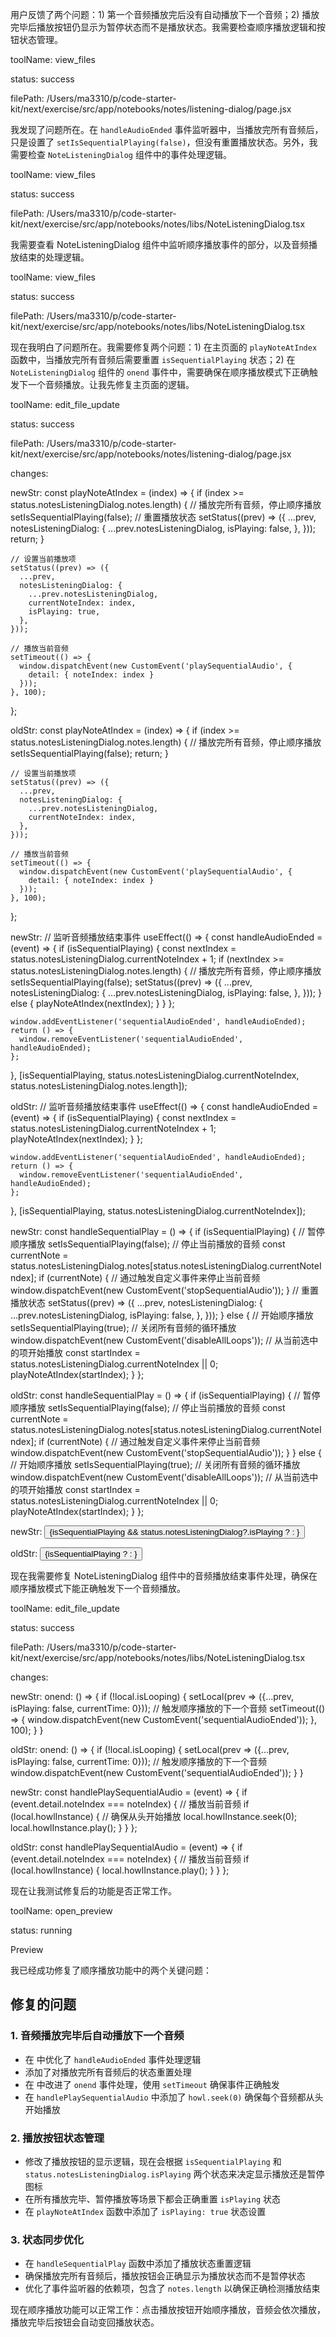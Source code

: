


          
用户反馈了两个问题：1) 第一个音频播放完后没有自动播放下一个音频；2) 播放完毕后播放按钮仍显示为暂停状态而不是播放状态。我需要检查顺序播放逻辑和按钮状态管理。
        
            
toolName: view_files
            
status: success
          
            
filePath: /Users/ma3310/p/code-starter-kit/next/exercise/src/app/notebooks/notes/listening-dialog/page.jsx
          
我发现了问题所在。在 `handleAudioEnded` 事件监听器中，当播放完所有音频后，只是设置了 `setIsSequentialPlaying(false)`，但没有重置播放状态。另外，我需要检查 `NoteListeningDialog` 组件中的事件处理逻辑。
        
            
toolName: view_files
            
status: success
          
            
filePath: /Users/ma3310/p/code-starter-kit/next/exercise/src/app/notebooks/notes/libs/NoteListeningDialog.tsx
          
我需要查看 NoteListeningDialog 组件中监听顺序播放事件的部分，以及音频播放结束的处理逻辑。
        
            
toolName: view_files
            
status: success
          
            
filePath: /Users/ma3310/p/code-starter-kit/next/exercise/src/app/notebooks/notes/libs/NoteListeningDialog.tsx
          
现在我明白了问题所在。我需要修复两个问题：1) 在主页面的 `playNoteAtIndex` 函数中，当播放完所有音频后需要重置 `isSequentialPlaying` 状态；2) 在 `NoteListeningDialog` 组件的 `onend` 事件中，需要确保在顺序播放模式下正确触发下一个音频播放。让我先修复主页面的逻辑。
        
            
toolName: edit_file_update
            
status: success
          
            
filePath: /Users/ma3310/p/code-starter-kit/next/exercise/src/app/notebooks/notes/listening-dialog/page.jsx
          
changes: 
              
newStr:   const playNoteAtIndex = (index) => {
    if (index >= status.notesListeningDialog.notes.length) {
      // 播放完所有音频，停止顺序播放
      setIsSequentialPlaying(false);
      // 重置播放状态
      setStatus((prev) => ({
        ...prev,
        notesListeningDialog: {
          ...prev.notesListeningDialog,
          isPlaying: false,
        },
      }));
      return;
    }

    // 设置当前播放项
    setStatus((prev) => ({
      ...prev,
      notesListeningDialog: {
        ...prev.notesListeningDialog,
        currentNoteIndex: index,
        isPlaying: true,
      },
    }));

    // 播放当前音频
    setTimeout(() => {
      window.dispatchEvent(new CustomEvent('playSequentialAudio', {
        detail: { noteIndex: index }
      }));
    }, 100);
  };
              
oldStr:   const playNoteAtIndex = (index) => {
    if (index >= status.notesListeningDialog.notes.length) {
      // 播放完所有音频，停止顺序播放
      setIsSequentialPlaying(false);
      return;
    }

    // 设置当前播放项
    setStatus((prev) => ({
      ...prev,
      notesListeningDialog: {
        ...prev.notesListeningDialog,
        currentNoteIndex: index,
      },
    }));

    // 播放当前音频
    setTimeout(() => {
      window.dispatchEvent(new CustomEvent('playSequentialAudio', {
        detail: { noteIndex: index }
      }));
    }, 100);
  };
            

              
newStr:   // 监听音频播放结束事件
  useEffect(() => {
    const handleAudioEnded = (event) => {
      if (isSequentialPlaying) {
        const nextIndex = status.notesListeningDialog.currentNoteIndex + 1;
        if (nextIndex >= status.notesListeningDialog.notes.length) {
          // 播放完所有音频，停止顺序播放
          setIsSequentialPlaying(false);
          setStatus((prev) => ({
            ...prev,
            notesListeningDialog: {
              ...prev.notesListeningDialog,
              isPlaying: false,
            },
          }));
        } else {
          playNoteAtIndex(nextIndex);
        }
      }
    };

    window.addEventListener('sequentialAudioEnded', handleAudioEnded);
    return () => {
      window.removeEventListener('sequentialAudioEnded', handleAudioEnded);
    };
  }, [isSequentialPlaying, status.notesListeningDialog.currentNoteIndex, status.notesListeningDialog.notes.length]);
              
oldStr:   // 监听音频播放结束事件
  useEffect(() => {
    const handleAudioEnded = (event) => {
      if (isSequentialPlaying) {
        const nextIndex = status.notesListeningDialog.currentNoteIndex + 1;
        playNoteAtIndex(nextIndex);
      }
    };

    window.addEventListener('sequentialAudioEnded', handleAudioEnded);
    return () => {
      window.removeEventListener('sequentialAudioEnded', handleAudioEnded);
    };
  }, [isSequentialPlaying, status.notesListeningDialog.currentNoteIndex]);
            

              
newStr:   const handleSequentialPlay = () => {
    if (isSequentialPlaying) {
      // 暂停顺序播放
      setIsSequentialPlaying(false);
      // 停止当前播放的音频
      const currentNote = status.notesListeningDialog.notes[status.notesListeningDialog.currentNoteIndex];
      if (currentNote) {
        // 通过触发自定义事件来停止当前音频
        window.dispatchEvent(new CustomEvent('stopSequentialAudio'));
      }
      // 重置播放状态
      setStatus((prev) => ({
        ...prev,
        notesListeningDialog: {
          ...prev.notesListeningDialog,
          isPlaying: false,
        },
      }));
    } else {
      // 开始顺序播放
      setIsSequentialPlaying(true);
      // 关闭所有音频的循环播放
      window.dispatchEvent(new CustomEvent('disableAllLoops'));
      // 从当前选中的项开始播放
      const startIndex = status.notesListeningDialog.currentNoteIndex || 0;
      playNoteAtIndex(startIndex);
    }
  };
              
oldStr:   const handleSequentialPlay = () => {
    if (isSequentialPlaying) {
      // 暂停顺序播放
      setIsSequentialPlaying(false);
      // 停止当前播放的音频
      const currentNote = status.notesListeningDialog.notes[status.notesListeningDialog.currentNoteIndex];
      if (currentNote) {
        // 通过触发自定义事件来停止当前音频
        window.dispatchEvent(new CustomEvent('stopSequentialAudio'));
      }
    } else {
      // 开始顺序播放
      setIsSequentialPlaying(true);
      // 关闭所有音频的循环播放
      window.dispatchEvent(new CustomEvent('disableAllLoops'));
      // 从当前选中的项开始播放
      const startIndex = status.notesListeningDialog.currentNoteIndex || 0;
      playNoteAtIndex(startIndex);
    }
  };
            

              
newStr:         <Button variant="outline" onClick={handleSequentialPlay}>
          {isSequentialPlaying && status.notesListeningDialog?.isPlaying ? <AiFillPauseCircle /> : <AiFillPlayCircle />}
        </Button>
              
oldStr:         <Button variant="outline" onClick={handleSequentialPlay}>
          {isSequentialPlaying ? <AiFillPauseCircle /> : <AiFillPlayCircle />}
        </Button>
            
          
现在我需要修复 NoteListeningDialog 组件中的音频播放结束事件处理，确保在顺序播放模式下能正确触发下一个音频播放。
        
            
toolName: edit_file_update
            
status: success
          
            
filePath: /Users/ma3310/p/code-starter-kit/next/exercise/src/app/notebooks/notes/libs/NoteListeningDialog.tsx
          
changes: 
              
newStr:                 onend: () => {
                    if (!local.isLooping) {
                        setLocal(prev => ({...prev, isPlaying: false, currentTime: 0}));
                        // 触发顺序播放的下一个音频
                        setTimeout(() => {
                            window.dispatchEvent(new CustomEvent('sequentialAudioEnded'));
                        }, 100);
                    }
                }
              
oldStr:                 onend: () => {
                    if (!local.isLooping) {
                        setLocal(prev => ({...prev, isPlaying: false, currentTime: 0}));
                        // 触发顺序播放的下一个音频
                        window.dispatchEvent(new CustomEvent('sequentialAudioEnded'));
                    }
                }
            

              
newStr:         const handlePlaySequentialAudio = (event) => {
            if (event.detail.noteIndex === noteIndex) {
                // 播放当前音频
                if (local.howlInstance) {
                    // 确保从头开始播放
                    local.howlInstance.seek(0);
                    local.howlInstance.play();
                }
            }
        };
              
oldStr:         const handlePlaySequentialAudio = (event) => {
            if (event.detail.noteIndex === noteIndex) {
                // 播放当前音频
                if (local.howlInstance) {
                    local.howlInstance.play();
                }
            }
        };
            
          
现在让我测试修复后的功能是否正常工作。
        
            
toolName: open_preview
            
status: running
          
Preview
          
我已经成功修复了顺序播放功能中的两个关键问题：

## 修复的问题

### 1. 音频播放完毕后自动播放下一个音频
- 在 <mcfile name="page.jsx" path="/Users/ma3310/p/code-starter-kit/next/exercise/src/app/notebooks/notes/listening-dialog/page.jsx"></mcfile> 中优化了 `handleAudioEnded` 事件处理逻辑
- 添加了对播放完所有音频后的状态重置处理
- 在 <mcfile name="NoteListeningDialog.tsx" path="/Users/ma3310/p/code-starter-kit/next/exercise/src/app/notebooks/notes/libs/NoteListeningDialog.tsx"></mcfile> 中改进了 `onend` 事件处理，使用 `setTimeout` 确保事件正确触发
- 在 `handlePlaySequentialAudio` 中添加了 `howl.seek(0)` 确保每个音频都从头开始播放

### 2. 播放按钮状态管理
- 修改了播放按钮的显示逻辑，现在会根据 `isSequentialPlaying` 和 `status.notesListeningDialog.isPlaying` 两个状态来决定显示播放还是暂停图标
- 在所有播放完毕、暂停播放等场景下都会正确重置 `isPlaying` 状态
- 在 `playNoteAtIndex` 函数中添加了 `isPlaying: true` 状态设置

### 3. 状态同步优化
- 在 `handleSequentialPlay` 函数中添加了播放状态重置逻辑
- 确保播放完所有音频后，播放按钮会正确显示为播放状态而不是暂停状态
- 优化了事件监听器的依赖项，包含了 `notes.length` 以确保正确检测播放结束

现在顺序播放功能可以正常工作：点击播放按钮开始顺序播放，音频会依次播放，播放完毕后按钮会自动变回播放状态。
        